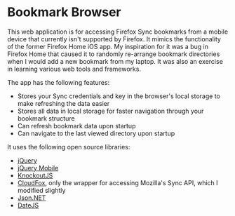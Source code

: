 Bookmark Browser
===============
This web application is for accessing Firefox Sync bookmarks from a mobile device that currently isn't supported by Firefox. It mimics the functionality of the former Firefox Home iOS app. My inspiration for it was a bug in Firefox Home that caused it to randomly re-arrange bookmark directories when I would add a new bookmark from my laptop. It was also an exercise in learning various web tools and frameworks.

The app has the following features:
* Stores your Sync credentials and key in the browser's local storage to make refreshing the data easier
* Stores all data in local storage for faster navigation through your bookmark structure
* Can refresh bookmark data upon startup
* Can navigate to the last viewed directory upon startup

It uses the following open source libraries:
* [jQuery](http://jquery.com)
* [jQuery Mobile](http://jquerymobile.com)
* [KnockoutJS](http://knockoutjs.com)
* [CloudFox](http://cloudfox.codeplex.com), only the wrapper for accessing Mozilla's Sync API, which I modified slightly
* [Json.NET](http://json.codeplex.com)
* [DateJS](http://www.datejs.com)
